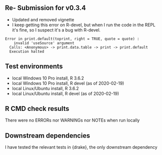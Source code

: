 ## Re- Submission for v0.3.4
* Updated and removed vignette
* I keep getting this error on R-devel, but when I run the code in the REPL it's fine, so I suspect it's a bug with R-devel.
```
Error in print.default(toprint, right = TRUE, quote = quote) : 
    invalid 'useSource' argument
  Calls: <Anonymous> -> print.data.table -> print -> print.default
  Execution halted
```

## Test environments
* local Windows 10 Pro install, R 3.6.2
* local Windows 10 Pro install, R devel (as of 2020-02-19)
* local Linux/Ubuntu install, R 3.6.2
* local Linux/Ubuntu install, R devel (as of 2020-02-19)

## R CMD check results
There were no ERRORs nor WARNINGs nor NOTEs when run locally

## Downstream dependencies
I have tested the relevant tests in {drake}, the only downstream dependency
